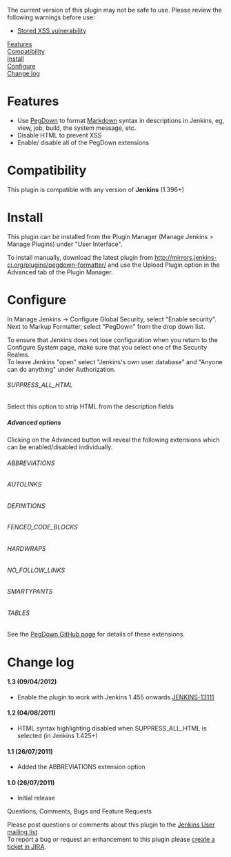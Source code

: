 The current version of this plugin may not be safe to use. Please review
the following warnings before use:

-   [Stored XSS
    vulnerability](https://jenkins.io/security/advisory/2019-08-07/#SECURITY-142)

[Features](http://localhost:8085/display/JENKINS/PegDown+Formatter+Plugin#PegDownFormatterPlugin-features)  
[Compatibility](http://localhost:8085/display/JENKINS/PegDown+Formatter+Plugin#PegDownFormatterPlugin-compatibility)  
[Install](http://localhost:8085/display/JENKINS/PegDown+Formatter+Plugin#PegDownFormatterPlugin-install)  
[Configure](http://localhost:8085/display/JENKINS/PegDown+Formatter+Plugin#PegDownFormatterPlugin-configuration)  
[Change
log](http://localhost:8085/display/JENKINS/PegDown+Formatter+Plugin#PegDownFormatterPlugin-changelog)

# Features

-   Use [PegDown](https://github.com/sirthias/pegdown) to format
    [Markdown](http://daringfireball.net/projects/markdown/basics)
    syntax in descriptions in Jenkins, eg, view, job, build, the system
    message, etc.
-   Disable HTML to prevent XSS
-   Enable/ disable all of the PegDown extensions

# Compatibility

This plugin is compatible with any version of **Jenkins** (1.396+)

# Install

This plugin can be installed from the Plugin Manager (Manage Jenkins \>
Manage Plugins) under "User Interface".

To install manually, download the latest plugin from
<http://mirrors.jenkins-ci.org/plugins/pegdown-formatter/> and use the
Upload Plugin option in the Advanced tab of the Plugin Manager.

# Configure

In Manage Jenkins -\> Configure Global Security, select "Enable
security".  
Next to Markup Formatter, select "PegDown" from the drop down list.

To ensure that Jenkins does not lose configuration when you return to
the Configure System page, make sure that you select one of the Security
Realms.  
To leave Jenkins "open" select "Jenkins's own user database" and "Anyone
can do anything" under Authorization.

###### SUPPRESS\_ALL\_HTML

Select this option to strip HTML from the description fields

##### Advanced options

Clicking on the Advanced button will reveal the following extensions
which can be enabled/disabled individually.

###### ABBREVIATIONS

###### AUTOLINKS

###### DEFINITIONS

###### FENCED\_CODE\_BLOCKS

###### HARDWRAPS

###### NO\_FOLLOW\_LINKS

###### SMARTYPANTS

###### TABLES

See the [PegDown GitHub page](https://github.com/sirthias/pegdown) for
details of these extensions.

# Change log

#### 1.3 (09/04/2012)

-   Enable the plugin to work with Jenkins 1.455 onwards
    [JENKINS-13111](https://issues.jenkins-ci.org/browse/JENKINS-13111)

#### 1.2 (04/08/2011)

-   HTML syntax highlighting disabled when SUPPRESS\_ALL\_HTML is
    selected (in Jenkins 1.425+)

#### 1.1 (26/07/2011)

-   Added the ABBREVIATIONS extension option

#### 1.0 (26/07/2011)

-   Initial release

Questions, Comments, Bugs and Feature Requests

Please post questions or comments about this plugin to the [Jenkins User
mailing list](http://jenkins-ci.org/content/mailing-lists).  
To report a bug or request an enhancement to this plugin please [create
a ticket in
JIRA](http://issues.jenkins-ci.org/browse/JENKINS/component/15899).
